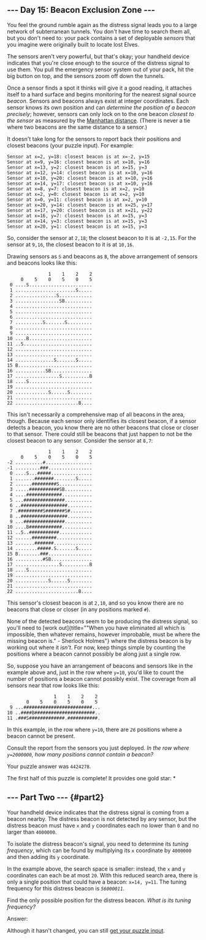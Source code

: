 ## \-\-- Day 15: Beacon Exclusion Zone \-\--

You feel the ground rumble again as the distress signal leads you to a
large network of subterranean tunnels. You don\'t have time to search
them all, but you don\'t need to: your pack contains a set of deployable
*sensors* that you imagine were originally built to locate lost Elves.

The sensors aren\'t very powerful, but that\'s okay; your handheld
device indicates that you\'re close enough to the source of the distress
signal to use them. You pull the emergency sensor system out of your
pack, hit the big button on top, and the sensors zoom off down the
tunnels.

Once a sensor finds a spot it thinks will give it a good reading, it
attaches itself to a hard surface and begins monitoring for the nearest
signal source *beacon*. Sensors and beacons always exist at integer
coordinates. Each sensor knows its own position and can *determine the
position of a beacon precisely*; however, sensors can only lock on to
the one beacon *closest to the sensor* as measured by the [Manhattan
distance](https://en.wikipedia.org/wiki/Taxicab_geometry).
(There is never a tie where two beacons are the same distance to a
sensor.)

It doesn\'t take long for the sensors to report back their positions and
closest beacons (your puzzle input). For example:

    Sensor at x=2, y=18: closest beacon is at x=-2, y=15
    Sensor at x=9, y=16: closest beacon is at x=10, y=16
    Sensor at x=13, y=2: closest beacon is at x=15, y=3
    Sensor at x=12, y=14: closest beacon is at x=10, y=16
    Sensor at x=10, y=20: closest beacon is at x=10, y=16
    Sensor at x=14, y=17: closest beacon is at x=10, y=16
    Sensor at x=8, y=7: closest beacon is at x=2, y=10
    Sensor at x=2, y=0: closest beacon is at x=2, y=10
    Sensor at x=0, y=11: closest beacon is at x=2, y=10
    Sensor at x=20, y=14: closest beacon is at x=25, y=17
    Sensor at x=17, y=20: closest beacon is at x=21, y=22
    Sensor at x=16, y=7: closest beacon is at x=15, y=3
    Sensor at x=14, y=3: closest beacon is at x=15, y=3
    Sensor at x=20, y=1: closest beacon is at x=15, y=3

So, consider the sensor at `2,18`; the closest beacon to it is at
`-2,15`. For the sensor at `9,16`, the closest beacon to it is at
`10,16`.

Drawing sensors as `S` and beacons as `B`, the above arrangement of
sensors and beacons looks like this:

                   1    1    2    2
         0    5    0    5    0    5
     0 ....S.......................
     1 ......................S.....
     2 ...............S............
     3 ................SB..........
     4 ............................
     5 ............................
     6 ............................
     7 ..........S.......S.........
     8 ............................
     9 ............................
    10 ....B.......................
    11 ..S.........................
    12 ............................
    13 ............................
    14 ..............S.......S.....
    15 B...........................
    16 ...........SB...............
    17 ................S..........B
    18 ....S.......................
    19 ............................
    20 ............S......S........
    21 ............................
    22 .......................B....

This isn\'t necessarily a comprehensive map of all beacons in the area,
though. Because each sensor only identifies its closest beacon, if a
sensor detects a beacon, you know there are no other beacons that close
or closer to that sensor. There could still be beacons that just happen
to not be the closest beacon to any sensor. Consider the sensor at
`8,7`:

                   1    1    2    2
         0    5    0    5    0    5
    -2 ..........#.................
    -1 .........###................
     0 ....S...#####...............
     1 .......#######........S.....
     2 ......#########S............
     3 .....###########SB..........
     4 ....#############...........
     5 ...###############..........
     6 ..#################.........
     7 .#########S#######S#........
     8 ..#################.........
     9 ...###############..........
    10 ....B############...........
    11 ..S..###########............
    12 ......#########.............
    13 .......#######..............
    14 ........#####.S.......S.....
    15 B........###................
    16 ..........#SB...............
    17 ................S..........B
    18 ....S.......................
    19 ............................
    20 ............S......S........
    21 ............................
    22 .......................B....

This sensor\'s closest beacon is at `2,10`, and so you know there are no
beacons that close or closer (in any positions marked `#`).

None of the detected beacons seem to be producing the distress signal,
so you\'ll need to [work
out]{title="\"When you have eliminated all which is impossible, then whatever remains, however improbable, must be where the missing beacon is.\" - Sherlock Holmes"}
where the distress beacon is by working out where it *isn\'t*. For now,
keep things simple by counting the positions where a beacon cannot
possibly be along just a single row.

So, suppose you have an arrangement of beacons and sensors like in the
example above and, just in the row where `y=10`, you\'d like to count
the number of positions a beacon cannot possibly exist. The coverage
from all sensors near that row looks like this:

                     1    1    2    2
           0    5    0    5    0    5
     9 ...#########################...
    10 ..####B######################..
    11 .###S#############.###########.

In this example, in the row where `y=10`, there are *`26`* positions
where a beacon cannot be present.

Consult the report from the sensors you just deployed. *In the row where
`y=2000000`, how many positions cannot contain a beacon?*

Your puzzle answer was `4424278`.

The first half of this puzzle is complete! It provides one gold star: \*

## \-\-- Part Two \-\-- {#part2}

Your handheld device indicates that the distress signal is coming from a
beacon nearby. The distress beacon is not detected by any sensor, but
the distress beacon must have `x` and `y` coordinates each no lower than
`0` and no larger than `4000000`.

To isolate the distress beacon\'s signal, you need to determine its
*tuning frequency*, which can be found by multiplying its `x` coordinate
by `4000000` and then adding its `y` coordinate.

In the example above, the search space is smaller: instead, the `x` and
`y` coordinates can each be at most `20`. With this reduced search area,
there is only a single position that could have a beacon: `x=14, y=11`.
The tuning frequency for this distress beacon is *`56000011`*.

Find the only possible position for the distress beacon. *What is its
tuning frequency?*

Answer:

Although it hasn\'t changed, you can still [get your puzzle
input](15/input).
